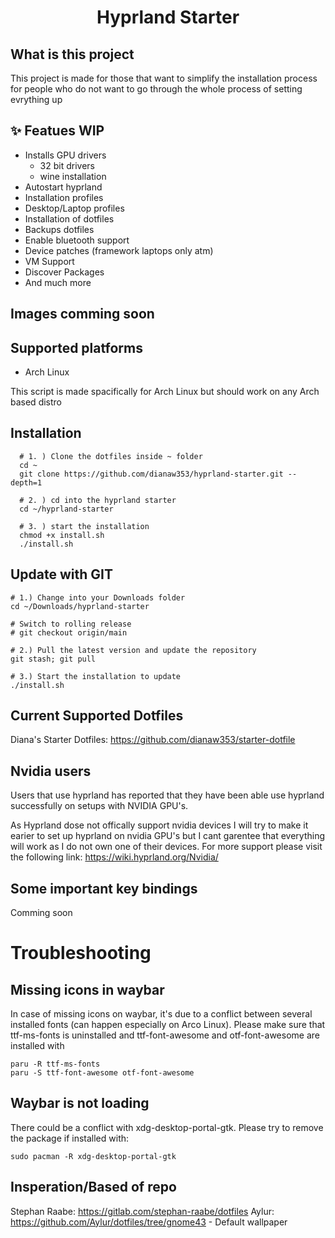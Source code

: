<div align="center">
<h1>Hyprland Starter</h1>
</div>

## What is this project
This project is made for those that want to simplify the installation process for people who do not want to go through the whole process of setting evrything up

## ✨ Featues WIP
- Installs GPU drivers
  - 32 bit drivers
  - wine installation
- Autostart hyprland
- Installation profiles
- Desktop/Laptop profiles
- Installation of dotfiles
- Backups dotfiles
- Enable bluetooth support
- Device patches (framework laptops only atm)
- VM Support
- Discover Packages
- And much more

## Images comming soon

## Supported platforms

- Arch Linux

This script is made spacifically for Arch Linux but should work on any Arch based distro


## Installation

```
  # 1. ) Clone the dotfiles inside ~ folder
  cd ~
  git clone https://github.com/dianaw353/hyprland-starter.git --depth=1

  # 2. ) cd into the hyprland starter
  cd ~/hyprland-starter

  # 3. ) start the installation
  chmod +x install.sh
  ./install.sh
```

## Update with GIT

```
# 1.) Change into your Downloads folder
cd ~/Downloads/hyprland-starter

# Switch to rolling release
# git checkout origin/main

# 2.) Pull the latest version and update the repository
git stash; git pull

# 3.) Start the installation to update
./install.sh

```

## Current Supported Dotfiles
Diana's Starter Dotfiles: https://github.com/dianaw353/starter-dotfile

## Nvidia users

Users that use hyprland has reported that they have been able use hyprland successfully on setups with NVIDIA GPU's.

As Hyprland dose not offically support nvidia devices I will try to make it earier to set up hyprland on nvidia GPU's but I cant garentee that everything will work as I do not own one of their devices. For more support please visit the following link: https://wiki.hyprland.org/Nvidia/


## Some important key bindings
Comming soon

# Troubleshooting

## Missing icons in waybar

In case of missing icons on waybar, it's due to a conflict between several installed fonts (can happen especially on Arco Linux). Please make sure that ttf-ms-fonts is uninstalled and ttf-font-awesome and otf-font-awesome are installed with

```
paru -R ttf-ms-fonts
paru -S ttf-font-awesome otf-font-awesome
```


## Waybar is not loading

There could be a conflict with xdg-desktop-portal-gtk. Please try to remove the package if installed with:

```
sudo pacman -R xdg-desktop-portal-gtk
```

## Insperation/Based of repo

Stephan Raabe: https://gitlab.com/stephan-raabe/dotfiles
Aylur: https://github.com/Aylur/dotfiles/tree/gnome43 - Default wallpaper

